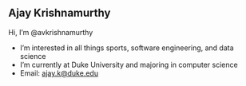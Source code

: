 ## Ajay Krishnamurthy
Hi, I’m @avkrishnamurthy
- I’m interested in all things sports, software engineering, and data science
- I’m currently at Duke University and majoring in computer science
- Email: ajay.k@duke.edu

<!---
avkrishnamurthy/avkrishnamurthy is a ✨ special ✨ repository because its `README.md` (this file) appears on your GitHub profile.
You can click the Preview link to take a look at your changes.
--->
